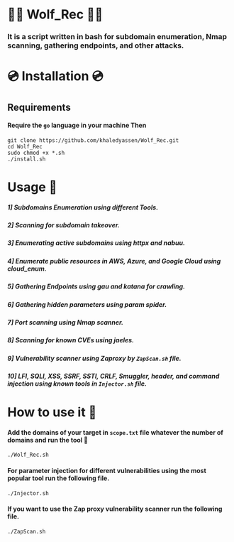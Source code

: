 # 🐺️🐺️ Wolf_Rec 🐺️🐺️

### It is a script written in bash for subdomain enumeration, Nmap scanning, gathering endpoints, and other attacks.

# 💿️ Installation 💿️ 

## Requirements 

#### Require the `go` language in your machine Then

```
git clone https://github.com/khaledyassen/Wolf_Rec.git
cd Wolf_Rec
sudo chmod +x *.sh
./install.sh
```

# Usage 🎯

##### 1] Subdomains Enumeration using different Tools.

##### 2] Scanning for subdomain takeover.

##### 3] Enumerating active subdomains using httpx and nabuu.

##### 4] Enumerate public resources in AWS, Azure, and Google Cloud using cloud_enum.

##### 5] Gathering Endpoints using gau and katana for crawling.

##### 6] Gathering hidden parameters using param spider. 

##### 7] Port scanning using Nmap scanner.

##### 8] Scanning for known CVEs using jaeles.

##### 9] Vulnerability scanner using Zaproxy by `ZapScan.sh` file.

##### 10] LFI, SQLI, XSS, SSRF, SSTI, CRLF, Smuggler, header, and command injection using  known tools in `Injector.sh` file.  

# How to use it 🐺️

#### Add the domains of your target in `scope.txt` file whatever the number of domains and run the tool 🐺️
```
./Wolf_Rec.sh
```

#### For parameter injection for different vulnerabilities using the most popular tool run the following file.
```
./Injector.sh 
```

#### If you want to use the Zap proxy vulnerability scanner run the following file.
```
./ZapScan.sh 
```
